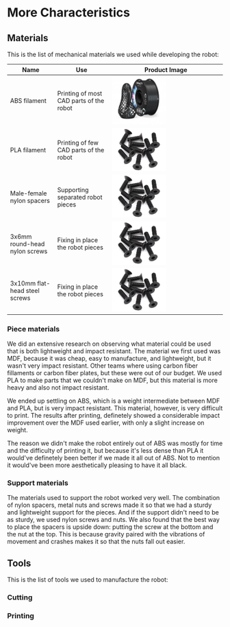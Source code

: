 # More Characteristics

## Materials

This is the list of mechanical materials we used while developing the robot:

| Name | Use | Product Image |
| ---- | --- | ------------- |
| ABS filament | Printing of most CAD parts of the robot | <img src= "/../../assets/soccer/Mechanics/ABS.jpg" alt= ABS width="50%" height="50%"> |
| PLA filament | Printing of few CAD parts of the robot | <img src= "/../../assets/soccer/Mechanics/Steel_Screws.png" alt= Screws width="50%" height="50%"> |
| Male-female nylon spacers | Supporting separated robot pieces | <img src= "/../../assets/soccer/Mechanics/Steel_Screws.png" alt= Screws width="50%" height="50%"> |
| 3x6mm round-head nylon screws | Fixing in place the robot pieces  | <img src= "/../../assets/soccer/Mechanics/Steel_Screws.png" alt= Screws width="50%" height="50%"> |
| 3x10mm flat-head steel screws | Fixing in place the robot pieces | <img src= "/../../assets/soccer/Mechanics/Steel_Screws.png" alt= Screws width="50%" height="50%"> |

### Piece materials

We did an extensive research on observing what material could be used that is both lightweight and impact resistant. The material we first used was MDF, because it was cheap, easy to manufacture, and lightweight, but it wasn't very impact resistant. Other teams where using carbon fiber fillaments or carbon fiber plates, but these were out of our budget. We used PLA to make parts that we couldn't make on MDF, but this material is more heavy and also not impact resistant. 

We ended up settling on ABS, which is a weight intermediate between MDF and PLA, but is very impact resistant. This material, however, is very difficult to print. The results after printing, definetely showed a considerable impact improvement over the MDF used earlier, with only a slight increase on weight. 

The reason we didn't make the robot entirely out of ABS was mostly for time and the difficulty of printing it, but because it's less dense than PLA it would've definetely been better if we made it all out of ABS. Not to mention it would've been more aesthetically pleasing to have it all black.

### Support materials

The materials used to support the robot worked very well. The combination of nylon spacers, metal nuts and screws made it so that we had a sturdy and lightweight support for the pieces. And if the support didn't need to be as sturdy, we used nylon screws and nuts. We also found that the best way to place the spacers is upside down: putting the screw at the bottom and the nut at the top. This is because gravity paired with the vibrations of movement and crashes makes it so that the nuts fall out easier.

## Tools

This is the list of tools we used to manufacture the robot:



### Cutting



### Printing

